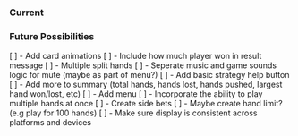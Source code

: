 ### Current
 
### Future Possibilities
[ ] - Add card animations
[ ] - Include how much player won in result message
[ ] - Multiple split hands
[ ] - Seperate music and game sounds logic for mute (maybe as part of menu?)
[ ] - Add basic strategy help button
[ ] - Add more to summary (total hands, hands lost, hands pushed, largest hand won/lost, etc)
[ ] - Add menu
[ ] - Incorporate the ability to play multiple hands at once
[ ] - Create side bets
[ ] - Maybe create hand limit? (e.g play for 100 hands)
[ ] - Make sure display is consistent across platforms and devices
